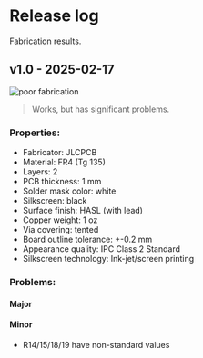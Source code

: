 # Release log
Fabrication results.


## v1.0 - 2025-02-17
![poor fabrication](https://img.shields.io/badge/poor-orangered?style=for-the-badge&label=fabrication%20result)
> Works, but has significant problems.

### Properties:
 - Fabricator: JLCPCB
 - Material: FR4 (Tg 135)
 - Layers: 2
 - PCB thickness: 1 mm
 - Solder mask color: white
 - Silkscreen: black
 - Surface finish: HASL (with lead)
 - Copper weight: 1 oz
 - Via covering: tented
 - Board outline tolerance: +-0.2 mm
 - Appearance quality: IPC Class 2 Standard
 - Silkscreen technology: Ink-jet/screen printing

### Problems:
#### Major

#### Minor
 - R14/15/18/19 have non-standard values
